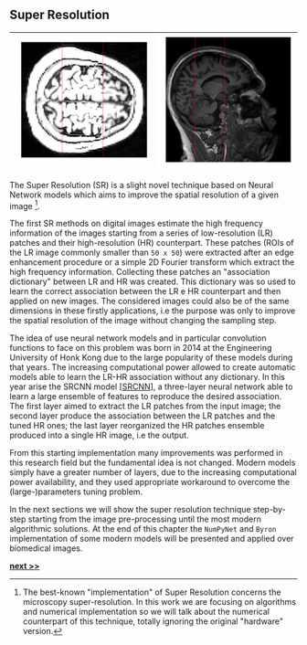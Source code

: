 ## Super Resolution

| ![Single Image Super Resolution. Between the red lines the super resolved version of the image.](../../../../img/sr_wow.svg) | ![](../../../../img/sr_wow2.svg) |
|:----:|:-----:|

The Super Resolution (SR) is a slight novel technique based on Neural Network models which aims to improve the spatial resolution of a given image [^1].

The first SR methods on digital images estimate the high frequency information of the images starting from a series of low-resolution (LR) patches and their high-resolution (HR) counterpart.
These patches (ROIs of the LR image commonly smaller than `50 x 50`) were extracted after an edge enhancement procedure or a simple 2D Fourier transform which extract the high frequency information.
Collecting these patches an "association dictionary" between LR and HR was created.
This dictionary was so used to learn the correct association between the LR e HR counterpart and then applied on new images.
The considered images could also be of the same dimensions in these firstly applications, i.e the purpose was only to improve the spatial resolution of the image without changing the sampling step.

The idea of use neural network models and in particular convolution functions to face on this problem was born in 2014 at the Engineering University of Honk Kong due to the large popularity of these models during that years.
The increasing computational power allowed to create automatic models able to learn the LR-HR association without any dictionary.
In this year arise the SRCNN model [[SRCNN](https://ui.adsabs.harvard.edu/\#abs/2015arXiv150100092D)], a three-layer neural network able to learn a large ensemble of features to reproduce the desired association.
The first layer aimed to extract the LR patches from the input image; the second layer produce the association between the LR patches and the tuned HR ones; the last layer reorganized the HR patches ensemble produced into a single HR image, i.e the output.

From this starting implementation many improvements was performed in this research field but the fundamental idea is not changed.
Modern models simply have a greater number of layers, due to the increasing computational power availability, and they used appropriate workaround to overcome the (large-)parameters tuning problem.

In the next sections we will show the super resolution technique step-by-step starting from the image pre-processing until the most modern algorithmic solutions.
At the end of this chapter the `NumPyNet` and `Byron` implementation of some modern models will be presented and applied over biomedical images.

[^1]: The best-known "implementation" of Super Resolution concerns the microscopy super-resolution. In this work we are focusing on algorithms and numerical implementation so we will talk about the numerical counterpart of this technique, totally ignoring the original "hardware" version.

[**next >>**](./Resampling.md)